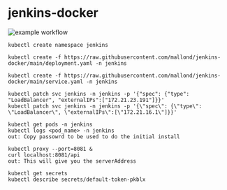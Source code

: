 # jenkins-docker
![example workflow](https://github.com/mallond/jenkins-docker/actions/workflows/dockerpush.yml/badge.svg)

```
kubectl create namespace jenkins
```
```
kubectl create -f https://raw.githubusercontent.com/mallond/jenkins-docker/main/deployment.yaml -n jenkins
```
```
kubectl create -f https://raw.githubusercontent.com/mallond/jenkins-docker/main/service.yaml -n jenkins
```
```
kubectl patch svc jenkins -n jenkins -p '{"spec": {"type": "LoadBalancer", "externalIPs":["172.21.23.191"]}}'
kubectl patch svc jenkins -n jenkins -p '{\"spec\": {\"type\": \"LoadBalancer\", \"externalIPs\":[\"172.21.16.1\"]}}'
```
```
kubectl get pods -n jenkins
kubectl logs <pod_name> -n jenkins
out: Copy passowrd to be used to do the initial install
```

```
kubectl proxy --port=8081 &
curl localhost:8081/api
out: This will give you the serverAddress
```

```
kubectl get secrets
kubectl describe secrets/default-token-pkblx
```
